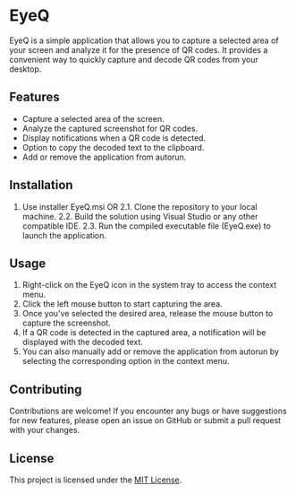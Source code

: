 # EyeQ

EyeQ is a simple application that allows you to capture a selected area of your screen and analyze it for the presence of QR codes. It provides a convenient way to quickly capture and decode QR codes from your desktop.

## Features

- Capture a selected area of the screen.
- Analyze the captured screenshot for QR codes.
- Display notifications when a QR code is detected.
- Option to copy the decoded text to the clipboard.
- Add or remove the application from autorun.

## Installation

1. Use installer EyeQ.msi
   OR
2.1. Clone the repository to your local machine.
2.2. Build the solution using Visual Studio or any other compatible IDE.
2.3. Run the compiled executable file (EyeQ.exe) to launch the application.

## Usage

1. Right-click on the EyeQ icon in the system tray to access the context menu.
2. Click the left mouse button to start capturing the area.
3. Once you've selected the desired area, release the mouse button to capture the screenshot.
4. If a QR code is detected in the captured area, a notification will be displayed with the decoded text.
5. You can also manually add or remove the application from autorun by selecting the corresponding option in the context menu.

## Contributing

Contributions are welcome! If you encounter any bugs or have suggestions for new features, please open an issue on GitHub or submit a pull request with your changes.

## License

This project is licensed under the [MIT License](LICENSE).

